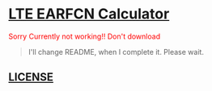 # [LTE EARFCN Calculator](https://github.com/qvil/lte-earfcn-calculator)

<span style="color: red">Sorry Currently not working!! Don't download</span>

>I'll change README, when I complete it. Please wait.

## [LICENSE](https://github.com/qvil/lte-earfcn-calculator/blob/master/LICENSE)
